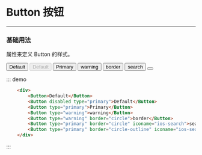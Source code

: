  # Button 按钮
----
### 基础用法

属性来定义 Button 的样式。

<div>
    <Button>Default</Button>
    <Button disabled type="primary">Default</Button>
    <Button type="primary">Primary</Button>
    <Button type="warning">warning</Button>
    <Button type="warning" border="circle">border</Button>
    <Button type="primary" border="circle" iconame="ios-search">search</Button>
    <Button type="primary" border="circle-outline" iconame="ios-search" iconcolor="red"></Button>
</div>

::: demo
```html
    <div>
        <Button>Default</Button>
        <Button disabled type="primary">Default</Button>
        <Button type="primary">Primary</Button>
        <Button type="warning">warning</Button>
        <Button type="warning" border="circle">border</Button>
        <Button type="primary" border="circle" iconame="ios-search">search</Button>
        <Button type="primary" border="circle-outline" iconame="ios-search" iconcolor="red"></Button>
    </div>

```

:::
